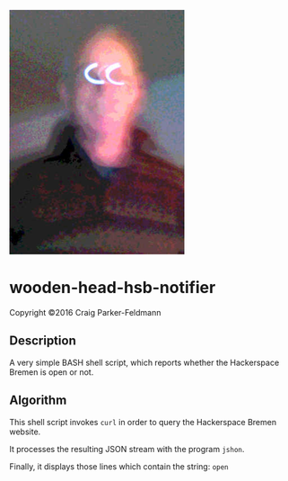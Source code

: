 ![Wooden head](./images/whhn-03.jpg)
# wooden-head-hsb-notifier

Copyright ©2016 Craig Parker-Feldmann

## Description

A very simple BASH shell script, which reports whether the
Hackerspace Bremen is open or not.

## Algorithm

This shell script invokes ``curl`` in order to query the
Hackerspace Bremen website.

It processes the resulting JSON stream with the
program ``jshon``.

Finally, it displays those lines which contain the
string: ``open``

<!-- Local Variables: -->
<!-- mode: markdown -->
<!-- tab-width: 4 -->
<!-- End: -->

<!-- EOF -->
